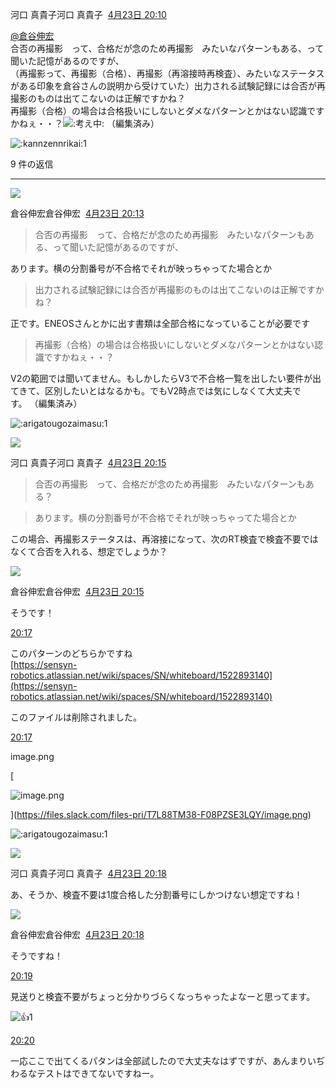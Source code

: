 河口 真貴子河口 真貴子  [4月23日 20:10](https://sensyn-robotics.slack.com/archives/C06MR75MQKY/p1745406619650789)  

[@倉谷伸宏](https://sensyn-robotics.slack.com/team/U07LW7F5ABA)  
合否の再撮影　って、合格だが念のため再撮影　みたいなパターンもある、って聞いた記憶があるのですが、  
（再撮影って、再撮影（合格）、再撮影（再溶接時再検査）、みたいなステータスがある印象を倉谷さんの説明から受けていた）出力される試験記録には合否が再撮影のものは出てこないのは正解ですかね？  
再撮影（合格）の場合は合格扱いにしないとダメなパターンとかはない認識ですかねぇ・・？![:考え中:](https://a.slack-edge.com/production-standard-emoji-assets/14.0/apple-medium/1f914.png) （編集済み） 

![:kannzennrikai:](https://emoji.slack-edge.com/T7L88TM38/kannzennrikai/ae59f5f097616f2b.png)1

9 件の返信

---

![](https://ca.slack-edge.com/T7L88TM38-U07LW7F5ABA-9f1d1b6aa52f-48)

倉谷伸宏倉谷伸宏  [4月23日 20:13](https://sensyn-robotics.slack.com/archives/C06MR75MQKY/p1745406805351289?thread_ts=1745406619.650789&cid=C06MR75MQKY)  

> 合否の再撮影　って、合格だが念のため再撮影　みたいなパターンもある、って聞いた記憶があるのですが、

あります。横の分割番号が不合格でそれが映っちゃってた場合とか  

> 出力される試験記録には合否が再撮影のものは出てこないのは正解ですかね？

正です。ENEOSさんとかに出す書類は全部合格になっていることが必要です  

> 再撮影（合格）の場合は合格扱いにしないとダメなパターンとかはない認識ですかねぇ・・？

V2の範囲では聞いてません。もしかしたらV3で不合格一覧を出したい要件が出てきて、区別したいとはなるかも。でもV2時点では気にしなくて大丈夫です。 （編集済み） 

![:arigatougozaimasu:](https://emoji.slack-edge.com/T7L88TM38/arigatougozaimasu/25534294bfcd5e8e.png)1

![](https://ca.slack-edge.com/T7L88TM38-U031FRESR55-997870642417-48)

河口 真貴子河口 真貴子  [4月23日 20:15](https://sensyn-robotics.slack.com/archives/C06MR75MQKY/p1745406920763039?thread_ts=1745406619.650789&cid=C06MR75MQKY)  

> 合否の再撮影　って、合格だが念のため再撮影　みたいなパターンもある？

> あります。横の分割番号が不合格でそれが映っちゃってた場合とか

この場合、再撮影ステータスは、再溶接になって、次のRT検査で検査不要ではなくて合否を入れる、想定でしょうか？

![](https://ca.slack-edge.com/T7L88TM38-U07LW7F5ABA-9f1d1b6aa52f-48)

倉谷伸宏倉谷伸宏  [4月23日 20:15](https://sensyn-robotics.slack.com/archives/C06MR75MQKY/p1745406932733989?thread_ts=1745406619.650789&cid=C06MR75MQKY)  

そうです！

[20:17](https://sensyn-robotics.slack.com/archives/C06MR75MQKY/p1745407022432299?thread_ts=1745406619.650789&cid=C06MR75MQKY)

このパターンのどちらかですね  
[https://sensyn-robotics.atlassian.net/wiki/spaces/SN/whiteboard/1522893140](https://sensyn-robotics.atlassian.net/wiki/spaces/SN/whiteboard/1522893140)

このファイルは削除されました。

[20:17](https://sensyn-robotics.slack.com/archives/C06MR75MQKY/p1745407067797889?thread_ts=1745406619.650789&cid=C06MR75MQKY)

image.png 

[

![image.png](https://files.slack.com/files-tmb/T7L88TM38-F08PZSE3LQY-1f8abbf8db/image_720.png)

](https://files.slack.com/files-pri/T7L88TM38-F08PZSE3LQY/image.png)

[](https://files.slack.com/files-pri/T7L88TM38-F08PZSE3LQY/download/image.png?origin_team=T7L88TM38)

![:arigatougozaimasu:](https://emoji.slack-edge.com/T7L88TM38/arigatougozaimasu/25534294bfcd5e8e.png)1

![](https://ca.slack-edge.com/T7L88TM38-U031FRESR55-997870642417-48)

河口 真貴子河口 真貴子  [4月23日 20:18](https://sensyn-robotics.slack.com/archives/C06MR75MQKY/p1745407098158589?thread_ts=1745406619.650789&cid=C06MR75MQKY)  

あ、そうか、検査不要は1度合格した分割番号にしかつけない想定ですね！

![](https://ca.slack-edge.com/T7L88TM38-U07LW7F5ABA-9f1d1b6aa52f-48)

倉谷伸宏倉谷伸宏  [4月23日 20:18](https://sensyn-robotics.slack.com/archives/C06MR75MQKY/p1745407124862939?thread_ts=1745406619.650789&cid=C06MR75MQKY)  

そうですね！

[20:19](https://sensyn-robotics.slack.com/archives/C06MR75MQKY/p1745407142656379?thread_ts=1745406619.650789&cid=C06MR75MQKY)

見送りと検査不要がちょっと分かりづらくなっちゃったよなーと思ってます。

![:+1:](https://a.slack-edge.com/production-standard-emoji-assets/14.0/apple-small/1f44d.png)1

[20:20](https://sensyn-robotics.slack.com/archives/C06MR75MQKY/p1745407228877419?thread_ts=1745406619.650789&cid=C06MR75MQKY)

一応ここで出てくるパタンは全部試したので大丈夫なはずですが、あんまりいぢわるなテストはできてないですねー。